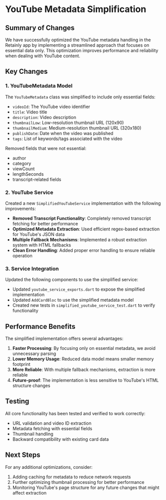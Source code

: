 # YouTube Metadata Simplification

## Summary of Changes

We have successfully optimized the YouTube metadata handling in the Retainly app by implementing a streamlined approach that focuses on essential data only. This optimization improves performance and reliability when dealing with YouTube content.

## Key Changes

### 1. YouTubeMetadata Model

The `YouTubeMetadata` class was simplified to include only essential fields:
- `videoId`: The YouTube video identifier
- `title`: Video title
- `description`: Video description
- `thumbnailLow`: Low-resolution thumbnail URL (120x90)
- `thumbnailMedium`: Medium-resolution thumbnail URL (320x180)
- `publishDate`: Date when the video was published
- `tags`: List of keywords/tags associated with the video

Removed fields that were not essential:
- author
- category
- viewCount
- lengthSeconds
- transcript-related fields

### 2. YouTube Service

Created a new `SimplifiedYouTubeService` implementation with the following improvements:

- **Removed Transcript Functionality**: Completely removed transcript fetching for better performance
- **Optimized Metadata Extraction**: Used efficient regex-based extraction for YouTube's JSON data
- **Multiple Fallback Mechanisms**: Implemented a robust extraction system with HTML fallbacks
- **Clean Error Handling**: Added proper error handling to ensure reliable operation

### 3. Service Integration

Updated the following components to use the simplified service:
- Updated `youtube_service_exports.dart` to expose the simplified implementation
- Updated `AddCardBloc` to use the simplified metadata model
- Created new tests in `simplified_youtube_service_test.dart` to verify functionality

## Performance Benefits

The simplified implementation offers several advantages:

1. **Faster Processing**: By focusing only on essential metadata, we avoid unnecessary parsing
2. **Lower Memory Usage**: Reduced data model means smaller memory footprint
3. **More Reliable**: With multiple fallback mechanisms, extraction is more reliable
4. **Future-proof**: The implementation is less sensitive to YouTube's HTML structure changes

## Testing

All core functionality has been tested and verified to work correctly:
- URL validation and video ID extraction
- Metadata fetching with essential fields
- Thumbnail handling
- Backward compatibility with existing card data

## Next Steps

For any additional optimizations, consider:
1. Adding caching for metadata to reduce network requests
2. Further optimizing thumbnail processing for better performance
3. Monitoring YouTube's page structure for any future changes that might affect extraction